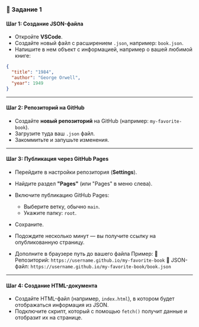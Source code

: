 ### 📘 Задание 1

#### Шаг 1: Создание JSON-файла

-   Откройте **VSCode**.
-   Создайте новый файл с расширением `.json`, например: `book.json`.
-   Напишите в нем объект с информацией, например о вашей любимой книге:

```json
{
  "title": "1984",
  "author": "George Orwell",
  "year": 1949
}
```

___

#### Шаг 2: Репозиторий на GitHub

-   Создайте **новый репозиторий** на GitHub (например: `my-favorite-book`).
-   Загрузите туда ваш `.json` файл.
-   Закоммитьте и запушьте изменения.

___

#### Шаг 3: Публикация через GitHub Pages

-   Перейдите в настройки репозитория (**Settings**).
    
-   Найдите раздел **"Pages"** (или "Pages" в меню слева).
    
-   Включите публикацию GitHub Pages:
    
    -   Выберите ветку, обычно `main`.
    -   Укажите папку: `root`.
-   Сохраните.
    
-   Подождите несколько минут — вы получите ссылку на опубликованную страницу.
    
-   Дополните в браузере путь до вашего файла Пример: 📄 Репозиторий: `https://username.github.io/my-favorite-book` 📄 JSON-файл: `https://username.github.io/my-favorite-book/book.json`
    

___

#### Шаг 4: Создание HTML-документа

-   Создайте HTML-файл (например, `index.html`), в котором будет отображаться информация из JSON.
-   Подключите скрипт, который с помощью `fetch()` получит данные и отобразит их на странице.
